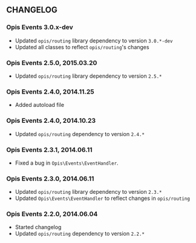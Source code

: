 CHANGELOG
-----------
### Opis Events 3.0.x-dev

* Updated `opis/routing` library dependency to version `3.0.*-dev`
* Updated all classes to reflect `opis/routing`'s changes

### Opis Events 2.5.0, 2015.03.20

* Updated `opis/routing` library dependency to version `2.5.*`

### Opis Events 2.4.0, 2014.11.25

* Added autoload file

### Opis Events 2.4.0, 2014.10.23

* Updated `opis/routing` dependency to version `2.4.*`

### Opis Events 2.3.1, 2014.06.11

*  Fixed a bug in `Opis\Events\EventHandler`.

### Opis Events 2.3.0, 2014.06.11

* Updated `opis/routing` library dependency to version `2.3.*`
* Updated `Opis\Events\EventHandler` to reflect changes in `opis/routing`

### Opis Events 2.2.0, 2014.06.04

* Started changelog
* Updated `opis/routing` dependency to version `2.2.*`

